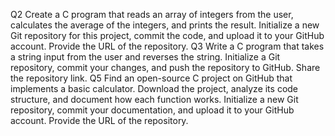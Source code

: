 Q2 Create a C program that reads an array of integers from the user, calculates the average of the integers, and prints
the result. Initialize a new Git repository for this project, commit the code, and upload it to your GitHub
account. Provide the URL of the repository.
Q3 Write a C program that takes a string input from the user and reverses the string. Initialize a Git repository, commit
your changes, and push the repository to GitHub. Share the repository link.
Q5 Find an open-source C project on GitHub that implements a basic calculator. Download the project, analyze its
code structure, and document how each function works. Initialize a new Git repository, commit your
documentation, and upload it to your GitHub account. Provide the URL of the repository.
